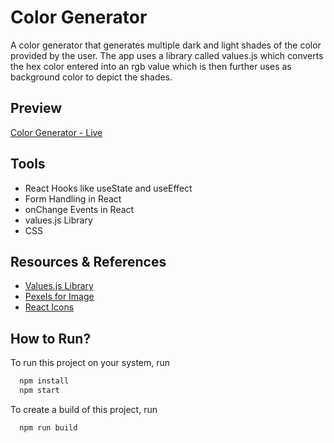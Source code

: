 # Color Generator

A color generator that generates multiple dark and light shades of the color provided by the user. The app uses a library called values.js which converts the hex color entered into an rgb value which is then further uses as background color to depict the shades.

## Preview

[Color Generator - Live](https://colorgenerator-react-dk.netlify.app/)

## Tools

- React Hooks like useState and useEffect
- Form Handling in React
- onChange Events in React
- values.js Library
- CSS

## Resources & References

- [Values.js Library](https://www.npmjs.com/package/values.js)
- [Pexels for Image](https://www.pexels.com/)
- [React Icons](https://react-icons.github.io/react-icons/)

## How to Run?

To run this project on your system, run

```bash
  npm install
  npm start
```

To create a build of this project, run

```bash
  npm run build
```
